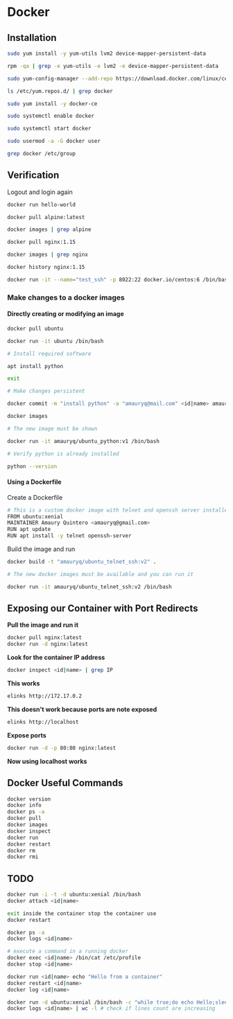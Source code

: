# Docker

## Installation

```bash
sudo yum install -y yum-utils lvm2 device-mapper-persistent-data

rpm -qa | grep -e yum-utils -e lvm2 -e device-mapper-persistent-data

sudo yum-config-manager --add-repo https://download.docker.com/linux/centos/docker-ce.repo

ls /etc/yum.repos.d/ | grep docker

sudo yum install -y docker-ce

sudo systemctl enable docker

sudo systemctl start docker

sudo usermod -a -G docker user

grep docker /etc/group
```

## Verification

Logout and login again

```bash
docker run hello-world

docker pull alpine:latest

docker images | grep alpine

docker pull nginx:1.15

docker images | grep nginx

docker history nginx:1.15

docker run -it --name="test_ssh" -p 8022:22 docker.io/centos:6 /bin/bash

```

### Make changes to a docker images

#### Directly creating or modifying an image

```bash
docker pull ubuntu

docker run -it ubuntu /bin/bash

# Install required software

apt install python

exit

# Make changes persistent

docker commit -m "install python" -a "amauryq@mail.com" <id|name> amauryq/ubuntu_python:v1

docker images

# The new image must be shown

docker run -it amauryq/ubuntu_python:v1 /bin/bash

# Verify python is already installed

python --version
```

#### Using a Dockerfile

Create a Dockerfile
```bash
# This is a custom docker image with telnet and openssh server installed
FROM ubuntu:xenial
MAINTAINER Amaury Quintero <amauryq@gmail.com>
RUN apt update
RUN apt install -y telnet openssh-server
```

Build the image and run

```bash
docker build -t "amauryq/ubuntu_telnet_ssh:v2" .

# The new docker images must be available and you can run it

docker run -it amauryq/ubuntu_telnet_ssh:v2 /bin/bash
```

## Exposing our Container with Port Redirects

**Pull the image and run it**
```bash
docker pull nginx:latest
docker run -d nginx:latest
```

**Look for the container IP address**
```bash
docker inspect <id|name> | grep IP
```

**This works**
```bash
elinks http://172.17.0.2
```

**This doesn't work because ports are note exposed**
```bash
elinks http://localhost
```

**Expose ports**
```bash
docker run -d -p 80:80 nginx:latest
```

**Now using localhost works**

## Docker Useful Commands

```bash
docker version
docker info
docker ps -a
docker pull
docker images
docker inspect
docker run 
docker restart
docker rm
docker rmi
```

## TODO

```bash
docker run -i -t -d ubuntu:xenial /bin/bash
docker attach <id|name>

exit inside the container stop the container use
docker restart 

docker ps -a
docker logs <id|name>

# execute a command in a running docker
docker exec <id|name> /bin/cat /etc/profile
docker stop <id|name>

docker run <id|name> echo "Hello from a container"
docker restart <id|name>
docker log <id|name>

docker run -d ubuntu:xenial /bin/bash -c "while true;do echo Hello;sleep 1;done"
docker logs <id|name> | wc -l # check if lines count are increasing
```
